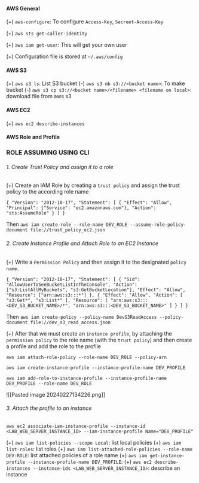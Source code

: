 #### AWS General
(+) `aws-configure`: To configure `Access-Key`, `Secreet-Access-Key`

(+) `aws sts get-caller-identity`

(+) `aws iam get-user`: This will get your own user

(+) Configuration file is stored at `~/.aws/config`



#### AWS S3
(+) `aws s3 ls`: List S3 bucket
	(-) `aws s3 mb s3://<bucket name>`: To make bucket
	(-) `aws s3 cp s3://<bucket name>/<filename> <filename on local>`: download file from aws s3



#### AWS EC2
(+) `aws ec2 describe-instances`


#### AWS Role and Profile

### ROLE ASSUMING USING CLI
###### 1. Create Trust Policy and assign it to a role
(+) Create an IAM Role by creating a `trust policy` and assign the trust policy to the according role name
```
{ "Version": "2012-10-17", "Statement": [ { "Effect": "Allow", "Principal": {"Service": "ec2.amazonaws.com"}, "Action": "sts:AssumeRole" } ] }
```

Then `aws iam create-role --role-name DEV_ROLE --assume-role-policy-document file://trust_policy_ec2.json`



###### 2. Create Instance Profile and Attach Role to an EC2 Instance
(+) Write a `Permission Policy` and then assign it to the designated `policy name`.

```
{ "Version": "2012-10-17", "Statement": [ { "Sid": "AllowUserToSeeBucketListInTheConsole", "Action": ["s3:ListAllMyBuckets", "s3:GetBucketLocation"], "Effect": "Allow", "Resource": ["arn:aws:s3:::*"] }, { "Effect": "Allow", "Action": [ "s3:Get*", "s3:List*" ], "Resource": [ "arn:aws:s3:::<DEV_S3_BUCKET_NAME>/*", "arn:aws:s3:::<DEV_S3_BUCKET_NAME>" ] } ] }
```

Then `aws iam create-policy --policy-name DevS3ReadAccess --policy-document file://dev_s3_read_access.json`

(+) After that we must create an `instance profile`, by attaching the `permission policy` to the role name (with the `trust policy`) and then create a profile and add the role to the profile 

`aws iam attach-role-policy --role-name DEV_ROLE --policy-arn `

`aws iam create-instance-profile --instance-profile-name DEV_PROFILE`

`aws iam add-role-to-instance-profile --instance-profile-name DEV_PROFILE --role-name DEV_ROLE`

![[Pasted image 20240227134226.png]]

###### 3. Attach the profile to an instance
`aws ec2 associate-iam-instance-profile --instance-id <LAB_WEB_SERVER_INSTANCE_ID> --iam-instance-profile Name="DEV_PROFILE"`


(+) `aws iam list-policies --scope Local`: list local policies
(+) `aws iam list-roles`: list roles
(+) `aws iam list-attached-role-policies --role-name DEV-ROLE`: list attached policies of a role name
(+) `aws iam get-instance-profile --instance-profile-name DEV_PROFILE`:
(+) `aws ec2 describe-instances --instance-ids <LAB_WEB_SERVER_INSTANCE_ID>`: describe an instance
